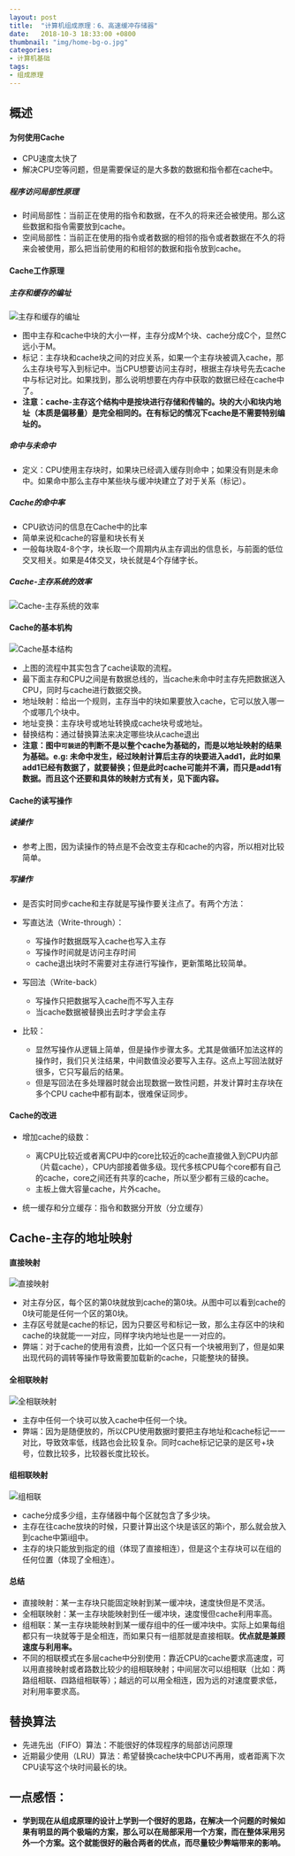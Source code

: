 ```yaml
---
layout: post
title:  "计算机组成原理：6、高速缓冲存储器"
date:   2018-10-3 18:33:00 +0800
thumbnail: "img/home-bg-o.jpg"
categories: 
- 计算机基础
tags:
- 组成原理
---
```


## 概述
#### 为何使用Cache
- CPU速度太快了
- 解决CPU空等问题，但是需要保证的是大多数的数据和指令都在cache中。

##### 程序访问局部性原理
- 时间局部性：当前正在使用的指令和数据，在不久的将来还会被使用。那么这些数据和指令需要放到cache。
- 空间局部性：当前正在使用的指令或者数据的相邻的指令或者数据在不久的将来会被使用，那么把当前使用的和相邻的数据和指令放到cache。

<!--more-->

#### Cache工作原理

##### 主存和缓存的编址

![主存和缓存的编址](https://github.com/klkucan/ImgLib/blob/master/%E7%BB%84%E6%88%90%E5%8E%9F%E7%90%86/%E5%AD%98%E5%82%A8%E5%99%A8/%E4%B8%BB%E5%AD%98%E5%92%8C%E7%BC%93%E5%AD%98%E7%9A%84%E7%BC%96%E5%9D%80.png?raw=true)

- 图中主存和cache中块的大小一样，主存分成M个块、cache分成C个，显然C远小于M。
- 标记：主存块和cache块之间的对应关系，如果一个主存块被调入cache，那么主存块号写入到标记中。当CPU想要访问主存时，根据主存块号先去cache中与标记对比。如果找到，那么说明想要在内存中获取的数据已经在cache中了。
- **注意：cache-主存这个结构中是按块进行存储和传输的。块的大小和块内地址（本质是偏移量）是完全相同的。在有标记的情况下cache是不需要特别编址的。**

##### 命中与未命中
- 定义：CPU使用主存块时，如果块已经调入缓存则命中；如果没有则是未命中。如果命中那么主存中某些块与缓冲块建立了对于关系（标记）。

##### Cache的命中率
- CPU欲访问的信息在Cache中的比率
- 简单来说和cache的容量和块长有关
- 一般每块取4-8个字，块长取一个周期内从主存调出的信息长，与前面的低位交叉相关。如果是4体交叉，块长就是4个存储字长。

##### Cache-主存系统的效率

 ![Cache-主存系统的效率](https://github.com/klkucan/ImgLib/blob/master/%E7%BB%84%E6%88%90%E5%8E%9F%E7%90%86/%E5%AD%98%E5%82%A8%E5%99%A8/Cache-%E4%B8%BB%E5%AD%98%E7%B3%BB%E7%BB%9F%E7%9A%84%E6%95%88%E7%8E%87.png?raw=true)

#### Cache的基本机构

![Cache基本结构](https://github.com/klkucan/ImgLib/blob/master/%E7%BB%84%E6%88%90%E5%8E%9F%E7%90%86/%E5%AD%98%E5%82%A8%E5%99%A8/Cache%E5%9F%BA%E6%9C%AC%E7%BB%93%E6%9E%84.png?raw=true)

- 上图的流程中其实包含了cache读取的流程。
- 最下面主存和CPU之间是有数据总线的，当cache未命中时主存先把数据送入CPU，同时与cache进行数据交换。
- 地址映射：给出一个规则，主存当中的块如果要放入cache，它可以放入哪一个或哪几个块中。
- 地址变换：主存块号或地址转换成cache块号或地址。
- 替换结构：通过替换算法来决定哪些块从cache退出
- **注意：图中`可装进`的判断不是以整个cache为基础的，而是以地址映射的结果为基础。e.g: 未命中发生，经过映射计算后主存的块要进入add1，此时如果add1已经有数据了，就要替换；但是此时cache可能并不满，而只是add1有数据。而且这个还要和具体的映射方式有关，见下面内容。**

#### Cache的读写操作

##### 读操作
- 参考上图，因为读操作的特点是不会改变主存和cache的内容，所以相对比较简单。

##### 写操作
- 是否实时同步cache和主存就是写操作要关注点了。有两个方法：
- 写直达法（Write-through）：
    - 写操作时数据既写入cache也写入主存
    - 写操作时间就是访问主存时间
    - cache退出块时不需要对主存进行写操作，更新策略比较简单。
- 写回法（Write-back）
    - 写操作只把数据写入cache而不写入主存
    - 当cache数据被替换出去时才学会主存

- 比较：
    - 显然写操作从逻辑上简单，但是操作步骤太多。尤其是做循环加法这样的操作时，我们只关注结果，中间数值没必要写入主存。这点上写回法就好很多，它只写最后的结果。
    - 但是写回法在多处理器时就会出现数据一致性问题，并发计算时主存块在多个CPU cache中都有副本，很难保证同步。

#### Cache的改进
- 增加cache的级数：
    - 离CPU比较近或者离CPU中的core比较近的cache直接做入到CPU内部（片载cache），CPU内部接着做多级。现代多核CPU每个core都有自己的cache，core之间还有共享的cache，所以至少都有三级的cache。
    - 主板上做大容量cache，片外cache。
    
- 统一缓存和分立缓存：指令和数据分开放（分立缓存）

## Cache-主存的地址映射

#### 直接映射

![直接映射](https://github.com/klkucan/ImgLib/blob/master/%E7%BB%84%E6%88%90%E5%8E%9F%E7%90%86/%E5%AD%98%E5%82%A8%E5%99%A8/%E7%9B%B4%E6%8E%A5%E6%98%A0%E5%B0%84.png?raw=true)

- 对主存分区，每个区的第0块就放到cache的第0块。从图中可以看到cache的0块可能是任何一个区的第0块。
- 主存区号就是cache的标记，因为只要区号和标记一致，那么主存区中的块和cache的块就能一一对应，同样字块内地址也是一一对应的。
- 弊端：对于cache的使用有浪费，比如一个区只有一个块被用到了，但是如果出现代码的调转等操作导致需要加载新的cache，只能整块的替换。

#### 全相联映射

![全相联映射](https://github.com/klkucan/ImgLib/blob/master/%E7%BB%84%E6%88%90%E5%8E%9F%E7%90%86/%E5%AD%98%E5%82%A8%E5%99%A8/%E5%85%A8%E7%9B%B8%E8%81%94%E6%98%A0%E5%B0%84.png?raw=true)

- 主存中任何一个块可以放入cache中任何一个块。
- 弊端：因为是随便放的，所以CPU使用数据时要把主存地址和cache标记一一对比，导致效率低，线路也会比较复杂。同时cache标记记录的是区号+块号，位数比较多，比较器长度比较长。

#### 组相联映射

![组相联](https://github.com/klkucan/ImgLib/blob/master/%E7%BB%84%E6%88%90%E5%8E%9F%E7%90%86/%E5%AD%98%E5%82%A8%E5%99%A8/%E7%BB%84%E7%9B%B8%E8%81%94.png?raw=true)

- cache分成多少组，主存储器中每个区就包含了多少块。
- 主存在往cache放块的时候，只要计算出这个块是该区的第i个，那么就会放入到cache中第i组中。
- 主存的块只能放到指定的组（体现了直接相连），但是这个主存块可以在组的任何位置（体现了全相连）。


#### 总结
- 直接映射：某一主存块只能固定映射到某一缓冲块，速度快但是不灵活。
- 全相联映射：某一主存块能映射到任一缓冲块，速度慢但cache利用率高。
- 组相联：某一主存块能映射到某一缓存组中的任一缓冲块中。实际上如果每组都只有一块就等于是全相连，而如果只有一组那就是直接相联。**优点就是兼顾速度与利用率。**
- 不同的相联模式在多层cache中分别使用：靠近CPU的cache要求高速度，可以用直接映射或者路数比较少的组相联映射；中间层次可以组相联（比如：两路组相联、四路组相联等）；越远的可以用全相连，因为远的对速度要求低，对利用率要求高。


## 替换算法
- 先进先出（FIFO）算法：不能很好的体现程序的局部访问原理
- 近期最少使用（LRU）算法：希望替换cache块中CPU不再用，或者距离下次CPU读写这个块时间最长的块。

## 一点感悟：
- **学到现在从组成原理的设计上学到一个很好的思路，在解决一个问题的时候如果有明显的两个极端的方案，那么可以在局部采用一个方案，而在整体采用另外一个方案。这个就能很好的融合两者的优点，而尽量较少弊端带来的影响。**




